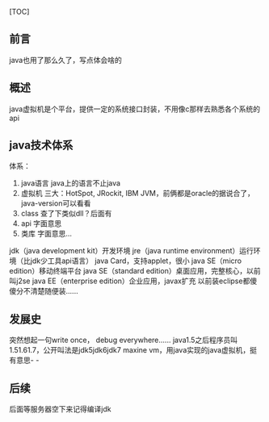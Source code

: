 [TOC]

前言
--

java也用了那么久了，写点体会啥的

概述
--
java虚拟机是个平台，提供一定的系统接口封装，不用像c那样去熟悉各个系统的api

java技术体系
--------
体系：

1. java语言  java上的语言不止java
2. 虚拟机  三大：HotSpot, JRockit, IBM JVM，前俩都是oracle的据说合了，java-version可以看看
3. class 查了下类似dll？后面有
4. api 字面意思
5. 类库 字面意思...

jdk（java development kit）开发环境
jre（java runtime environment）运行环境（比jdk少工具api语言）
java Card，支持applet，很小
java SE（micro edition）移动终端平台
java SE（standard edition）桌面应用，完整核心，以前叫j2se
java EE（enterprise edition）企业应用，javax扩充
以前装eclipse都傻傻分不清楚随便装......

发展史
---
突然想起一句write once， debug everywhere......
java1.5之后程序员叫1.51.61.7，公开叫法是jdk5jdk6jdk7
maxine vm，用java实现的java虚拟机，挺有意思- -


后续
--

后面等服务器空下来记得编译jdk

